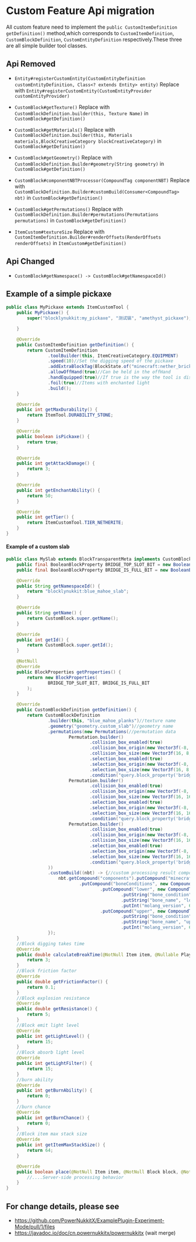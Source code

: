 # Custom Feature Api migration

All custom feature need to implement the `public CustomItemDefinition getDefinition()` method,which corresponds to `CustomItemDefinition`,
`CustomBlockDefinition`, 
`CustomEntityDefinition` respectively.These three are all simple builder tool classes.

## Api Removed

- `Entity#registerCustomEntity(CustomEntityDefinition customEntityDefinition, Class<? extends Entity> entity)`
  Replace with
  `Entity#registerCustomEntity(CustomEntityProvider customEntityProvider)`

- `CustomBlock#getTexture()`
  Replace with
  `CustomBlockDefinition.builder(this, Texture Name)` in `CustomBlock#getDefinition()`

- `CustomBlock#getMaterials()`
  Replace with
  `CustomBlockDefinition.builder(this, Materials materials,BlockCreativeCategory blockCreativeCategory)` in
  `CustomBlock#getDefinition()`

- `CustomBlock#getGeometry()`
  Replace with
  `CustomBlockDefinition.Builder#geometry(String geometry)` in `CustomBlock#getDefinition()`

- `CustomBlock#componentNBTProcessor(CompoundTag componentNBT)`
  Replace with
  `CustomBlockDefinition.Builder#customBuild(Consumer<CompoundTag> nbt)` in `CustomBlock#getDefinition()`

- `CustomBlock#getPermutations()`
  Replace with
  `CustomBlockDefinition.Builder#permutations(Permutations permutations)` in `CustomBlock#getDefinition()`

- `ItemCustom#textureSize`
  Replace with
  `CustomItemDefinition.Builder#renderOffsets(RenderOffsets renderOffsets)` in `ItemCustom#getDefinition()`
## Api Changed

- `CustomBlock#getNamespace() -> CustomBlock#getNamespaceId()`
## Example of a simple pickaxe
```java
public class MyPickaxe extends ItemCustomTool {
    public MyPickaxe() {
        super("blocklynukkit:my_pickaxe", "测试镐", "amethyst_pickaxe");

    }

    @Override
    public CustomItemDefinition getDefinition() {
        return CustomItemDefinition
                .toolBuilder(this, ItemCreativeCategory.EQUIPMENT)
                .speed(10)//Set the digging speed of the pickaxe
                .addExtraBlockTag(BlockState.of("minecraft:nether_brick").getBlock(), 10)//Add additional matching block, if the block do not match then it is normal digging speed
                .allowOffHand(true)//Can be held in the offHand
                .handEquipped(true)//If true is the way the tool is displayed, false is the item
                .foil(true)//Items with enchanted light
                .build();
    }

    @Override
    public int getMaxDurability() {
        return ItemTool.DURABILITY_STONE;
    }

    @Override
    public boolean isPickaxe() {
        return true;
    }

    @Override
    public int getAttackDamage() {
        return 3;
    }

    @Override
    public int getEnchantAbility() {
        return 50;
    }

    @Override
    public int getTier() {
        return ItemCustomTool.TIER_NETHERITE;
    }
}
```

#### Example of a custom slab
```java
public class MySlab extends BlockTransparentMeta implements CustomBlock {
    public final BooleanBlockProperty BRIDGE_TOP_SLOT_BIT = new BooleanBlockProperty("bridge:top_slot_bit", false);
    public final BooleanBlockProperty BRIDGE_IS_FULL_BIT = new BooleanBlockProperty("bridge:is_full_bit", false);

    @Override
    public String getNamespaceId() {
        return "blocklynukkit:blue_mahoe_slab";
    }

    @Override
    public String getName() {
        return CustomBlock.super.getName();
    }

    @Override
    public int getId() {
        return CustomBlock.super.getId();
    }

    @NotNull
    @Override
    public BlockProperties getProperties() {
        return new BlockProperties(
                BRIDGE_TOP_SLOT_BIT, BRIDGE_IS_FULL_BIT
        );
    }

    @Override
    public CustomBlockDefinition getDefinition() {
        return CustomBlockDefinition
                .builder(this, "blue_mahoe_planks")//texture name
                .geometry("geometry.custom_slab")//geometry name
                .permutations(new Permutations(//permutation data
                        Permutation.builder()
                                .collision_box_enabled(true)
                                .collision_box_origin(new Vector3f(-8, 0, -8))
                                .collision_box_size(new Vector3f(16, 8, 16))
                                .selection_box_enabled(true)
                                .selection_box_origin(new Vector3f(-8, 0, -8))
                                .selection_box_size(new Vector3f(16, 8, 16))
                                .condition("query.block_property('bridge:top_slot_bit') == false && query.block_property('bridge:is_full_bit') == false"),
                        Permutation.builder()
                                .collision_box_enabled(true)
                                .collision_box_origin(new Vector3f(-8, 8, -8))
                                .collision_box_size(new Vector3f(16, 16, 16))
                                .selection_box_enabled(true)
                                .selection_box_origin(new Vector3f(-8, 8, -8))
                                .selection_box_size(new Vector3f(16, 16, 16))
                                .condition("query.block_property('bridge:top_slot_bit') == true && query.block_property('bridge:is_full_bit') == false"),
                        Permutation.builder()
                                .collision_box_enabled(true)
                                .collision_box_origin(new Vector3f(-8, 0, -8))
                                .collision_box_size(new Vector3f(16, 16, 16))
                                .selection_box_enabled(true)
                                .selection_box_origin(new Vector3f(-8, 0, -8))
                                .selection_box_size(new Vector3f(16, 16, 16))
                                .condition("query.block_property('bridge:is_full_bit') == true")
                ))
                .customBuild((nbt) -> {//custom processing result compound
                    nbt.getCompound("components").putCompound("minecraft:part_visibility", new CompoundTag()
                            .putCompound("boneConditions", new CompoundTag()
                                    .putCompound("lower", new CompoundTag()
                                            .putString("bone_condition", "!query.block_property('bridge:top_slot_bit') || query.block_property('bridge:is_full_bit')")
                                            .putString("bone_name", "lower")
                                            .putInt("molang_version", 6))
                                    .putCompound("upper", new CompoundTag()
                                            .putString("bone_condition", "query.block_property('bridge:top_slot_bit') || query.block_property('bridge:is_full_bit')")
                                            .putString("bone_name", "upper")
                                            .putInt("molang_version", 6))));
                });
    }
    //Block digging takes time
    @Override
    public double calculateBreakTime(@NotNull Item item, @Nullable Player player) {
        return 3;
    }
    //Block friction factor
    @Override
    public double getFrictionFactor() {
        return 0.1;
    }
    //Block explosion resistance
    @Override
    public double getResistance() {
        return 5;
    }
    //Block emit light level
    @Override
    public int getLightLevel() {
        return 15;
    }
    //Block absorb light level
    @Override
    public int getLightFilter() {
        return 15;
    }
    //burn ability
    @Override
    public int getBurnAbility() {
        return 0;
    }
    //burn chance
    @Override
    public int getBurnChance() {
        return 0;
    }
    //Block item max stack size
    @Override
    public int getItemMaxStackSize() {
        return 64;
    }

    @Override
    public boolean place(@NotNull Item item, @NotNull Block block, @NotNull Block target, @NotNull BlockFace face, double fx, double fy, double fz, @Nullable Player player) {
        //....Server-side processing behavior
    }
}
```

## For change details, please see
- https://github.com/PowerNukkitX/ExamplePlugin-Experiment-Mode/pull/1/files
- https://javadoc.io/doc/cn.powernukkitx/powernukkitx (wait merge)

